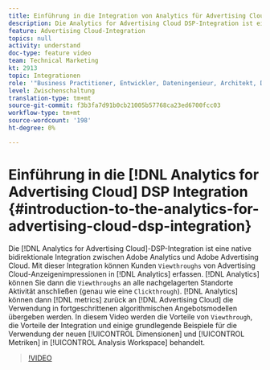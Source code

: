 ```yaml
---
title: Einführung in die Integration von Analytics für Advertising Cloud DSP
description: Die Analytics for Advertising Cloud DSP-Integration ist eine native bidirektionale Integration zwischen Adobe Analytics und Adobe Advertising Cloud. Mit dieser Integration können Kunden Durchsichten aus Advertising Cloud-Anzeigenimpressionen in Analytics erfassen. Analytics kann dann die Durchsichten mit allen nachgelagerten Site-Aktivitäten verbinden (genau wie ein Clickthrough). Analytics kann dann Metriken zurück an Advertising Cloud übergeben, um sie in erweiterten algorithmischen Angebotsmodellen zu verwenden. In diesem Video werden die Vorteile der Integration und einige grundlegende Beispiele für die Verwendung der neuen Dimensionen/Metriken in Analysis Workspace behandelt.
feature: Advertising Cloud-Integration
topics: null
activity: understand
doc-type: feature video
team: Technical Marketing
kt: 2913
topic: Integrationen
role: '"Business Practitioner, Entwickler, Dateningenieur, Architekt, Data Architect, Administrator, Leader"'
level: Zwischenschaltung
translation-type: tm+mt
source-git-commit: f3b3fa7d91b0cb21005b57768ca23ed6700fcc03
workflow-type: tm+mt
source-wordcount: '198'
ht-degree: 0%

---
```



# Einführung in die [!DNL Analytics for Advertising Cloud] DSP Integration {#introduction-to-the-analytics-for-advertising-cloud-dsp-integration}

Die [!DNL Analytics for Advertising Cloud]-DSP-Integration ist eine native bidirektionale Integration zwischen Adobe Analytics und Adobe Advertising Cloud. Mit dieser Integration können Kunden `Viewthroughs` von Advertising Cloud-Anzeigenimpressionen in [!DNL Analytics] erfassen. [!DNL Analytics] können Sie dann die  `Viewthroughs` an alle nachgelagerten Standorte Aktivität anschließen (genau wie eine  `Clickthrough`). [!DNL Analytics] können dann  [!DNL metrics] zurück an  [!DNL Advertising Cloud] die Verwendung in fortgeschrittenen algorithmischen Angebotsmodellen übergeben werden. In diesem Video werden die Vorteile von `Viewthrough`, die Vorteile der Integration und einige grundlegende Beispiele für die Verwendung der neuen [!UICONTROL Dimensionen] und [!UICONTROL Metriken] in [!UICONTROL Analysis Workspace] behandelt.

>[!VIDEO](https://video.tv.adobe.com/v/27237/?quality=9)

